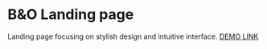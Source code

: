# B&O Landing page

Landing page focusing on stylish design and intuitive interface. [DEMO LINK](https://denlubn.github.io/layout_landing-page/)
